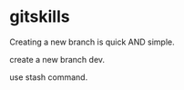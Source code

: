 # gitskills

Creating a new branch is quick AND simple.

create a new branch dev.

use stash command.
